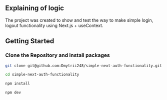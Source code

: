 ## Explaining of logic

The project was created to show and test the way to make simple login, logout functionality using Next.js + useContext.

## Getting Started

### **Clone the Repository and install packages**
```sh
git clone git@github.com:Dmytrii248/simple-next-auth-functionality.git
```

```sh
cd simple-next-auth-functionality
```

```sh
npm install
```

```sh
npm dev
```